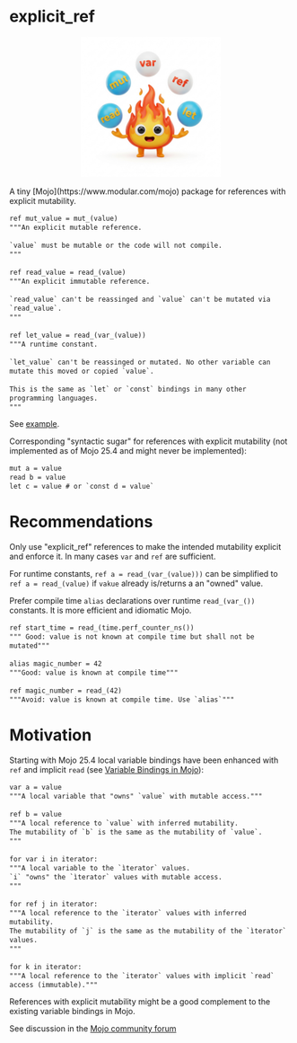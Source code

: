 # explicit_ref
<p align="center">
 <img src="./logo.jpeg" width=250px>
</p>
A tiny [Mojo](https://www.modular.com/mojo) package for references with explicit mutability.

```mojo
ref mut_value = mut_(value)
"""An explicit mutable reference.

`value` must be mutable or the code will not compile.
"""

ref read_value = read_(value)
"""An explicit immutable reference.

`read_value` can't be reassinged and `value` can't be mutated via `read_value`.
"""

ref let_value = read_(var_(value))
"""A runtime constant.

`let_value` can't be reassinged or mutated. No other variable can mutate this moved or copied `value`.

This is the same as `let` or `const` bindings in many other programming languages.
"""
```
See [example](./example/example.mojo).

Corresponding "syntactic sugar" for references with explicit mutability (not implemented as of Mojo 25.4 and might never be implemented):

```mojo
mut a = value
read b = value
let c = value # or `const d = value`
```

# Recommendations

Only use "explicit_ref" references to make the intended mutability explicit and enforce it. In many cases `var` and `ref` are sufficient.

For runtime constants, `ref a = read_(var_(value)))` can be simplified to `ref a = read_(value)` if `vakue` already is/returns a an "owned" value.

Prefer compile time `alias` declarations over runtime `read_(var_())` constants. It is more efficient and idiomatic Mojo.

```mojo
ref start_time = read_(time.perf_counter_ns())
""" Good: value is not known at compile time but shall not be mutated"""

alias magic_number = 42
"""Good: value is known at compile time"""

ref magic_number = read_(42)
"""Avoid: value is known at compile time. Use `alias`"""
```

# Motivation

Starting with Mojo 25.4 local variable bindings have been enhanced with `ref` and implicit `read` (see [Variable Bindings in Mojo](https://github.com/modular/modular/blob/main/mojo/proposals/variable-bindings.md)):

```mojo
var a = value
"""A local variable that "owns" `value` with mutable access."""

ref b = value
"""A local reference to `value` with inferred mutability.
The mutability of `b` is the same as the mutability of `value`.
"""

for var i in iterator:
"""A local variable to the `ìterator` values.
`i` "owns" the `ìterator` values with mutable access.
"""

for ref j in iterator:
"""A local reference to the `iterator` values with inferred mutability.
The mutability of `j` is the same as the mutability of the `ìterator` values.
"""

for k in iterator:
"""A local reference to the `iterator` values with implicit `read` access (immutable)."""
```

References with explicit mutability might be a good complement to the existing variable bindings in Mojo.

See discussion in the [Mojo community forum](https://forum.modular.com/t/the-case-for-explicit-read-variable-bindings/1604)
